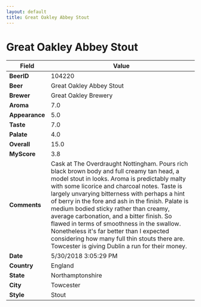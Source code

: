 ```yaml
---
layout: default
title: Great Oakley Abbey Stout
---
```


# Great Oakley Abbey Stout

| Field         | Value     |
|---------------|-----------|
| **BeerID** | 104220 |
| **Beer** | Great Oakley Abbey Stout |
| **Brewer** | Great Oakley Brewery |
| **Aroma** | 7.0 |
| **Appearance** | 5.0 |
| **Taste** | 7.0 |
| **Palate** | 4.0 |
| **Overall** | 15.0 |
| **MyScore** | 3.8 |
| **Comments** | Cask at The Overdraught Nottingham. Pours rich black brown body and full creamy tan head, a model stout in looks. Aroma is predictably malty with some licorice and charcoal notes. Taste is largely unvarying bitterness with perhaps a hint of berry in the fore and ash in the finish. Palate is medium bodied sticky rather than creamy, average carbonation, and a bitter finish. So flawed in terms of smoothness in the swallow. Nonetheless it&#39;s far better than I expected considering how many full thin stouts there are. Towcester is giving Dublin a run for their money. |
| **Date** | 5/30/2018 3:05:29 PM |
| **Country** | England |
| **State** | Northamptonshire |
| **City** | Towcester |
| **Style** | Stout |
